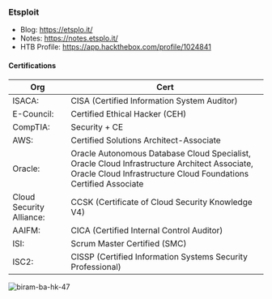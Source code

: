 ### Etsploit

- Blog: https://etsplo.it/
- Notes: https://notes.etsplo.it/
- HTB Profile: https://app.hackthebox.com/profile/1024841

<!---
- 🔭 I’m currently working on ... crypto application security stuff
- 🌱 I’m currently learning ... rust and anchor
- 👯 I’m looking to collaborate on crypto application security tools
- 🤔 I’m looking for help with ... nothing at the moment
- 📫 How to reach me: ... twitter probbaly best
-->

#### Certifications
Org | Cert
---- | ----
ISACA:			| CISA (Certified Information System Auditor)
E-Council:	| Certified Ethical Hacker (CEH)
CompTIA: | Security + CE
AWS: | Certified Solutions Architect-Associate
Oracle: |Oracle Autonomous Database Cloud Specialist, Oracle Cloud Infrastructure Architect Associate, Oracle Cloud Infrastructure Cloud Foundations Certified Associate
Cloud Security Alliance:| CCSK (Certificate of Cloud Security Knowledge V4)
AAIFM: |CICA (Certified Internal Control Auditor)
ISI: | Scrum Master Certified (SMC)
ISC2: | CISSP (Certified Information Systems Security Professional)



![biram-ba-hk-47](https://user-images.githubusercontent.com/84951299/159853313-03569b38-b1fe-4a1a-9538-71fcfe4afdde.jpeg)
